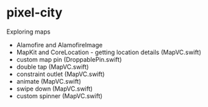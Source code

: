 # pixel-city
Exploring maps

- Alamofire and AlamofireImage
- MapKit and CoreLocation - getting location details (MapVC.swift)
- custom map pin (DroppablePin.swift)
- double tap (MapVC.swift)
- constraint outlet (MapVC.swift)
- animate (MapVC.swift)
- swipe down (MapVC.swift)
- custom spinner (MapVC.swift)

